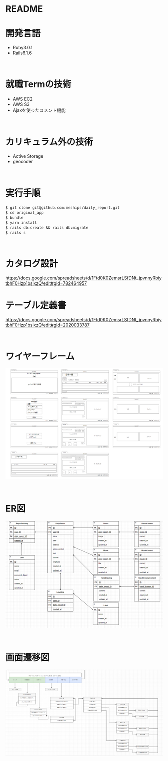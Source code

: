 # README

# 開発言語
* Ruby3.0.1
* Rails6.1.6

<br>

# 就職Termの技術

* AWS EC2
* AWS S3
* Ajaxを使ったコメント機能



<br>

# カリキュラム外の技術
* Active Storage
* geocoder

<br>

# 実行手順
```
$ git clone git@github.com:meships/daily_report.git
$ cd original_app
$ bundle
$ yarn install
$ rails db:create && rails db:migrate
$ rails s
```

<br>

# カタログ設計
https://docs.google.com/spreadsheets/d/1Ftd0K0ZemsrLSfDNt_jpvnnyRbiytbhF0Hzp1bsixzQ/edit#gid=782464957
<br>

# テーブル定義書
https://docs.google.com/spreadsheets/d/1Ftd0K0ZemsrLSfDNt_jpvnnyRbiytbhF0Hzp1bsixzQ/edit#gid=2020033787

<br>

# ワイヤーフレーム
![wire](readme/d.a.r.t_wire.png)

<br>

# ER図
![ER](readme/d.a.r.t_ER_ss.png)

<br>

# 画面遷移図
![Screen](readme/d.a.r.t_screen.png)
